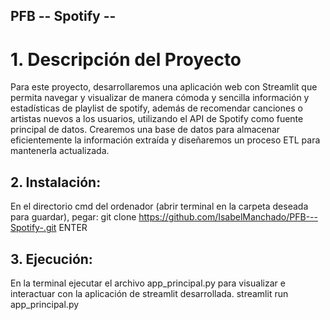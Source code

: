 ## PFB -- Spotify -- 
# 1. Descripción del Proyecto
Para este proyecto, desarrollaremos una aplicación web con Streamlit que permita navegar y visualizar de manera cómoda y sencilla información y estadísticas de playlist de spotify,
además de recomendar canciones o artistas nuevos a los usuarios, utilizando el API de Spotify como fuente principal de datos. Crearemos una base de datos para almacenar
eficientemente la información extraída y diseñaremos un proceso ETL para mantenerla actualizada.
## 2. Instalación:
En el directorio cmd del ordenador (abrir terminal en la carpeta deseada para guardar),  pegar:
git clone https://github.com/IsabelManchado/PFB---Spotify-.git
ENTER

## 3. Ejecución:
En la terminal ejecutar el archivo app_principal.py para visualizar e interactuar con la aplicación de streamlit desarrollada.
streamlit run app_principal.py
